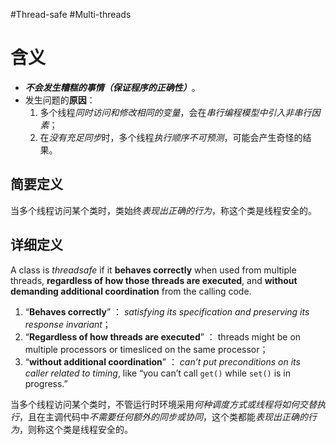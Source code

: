 #Thread-safe #Multi-threads
# 含义
- ***不会发生糟糕的事情（保证程序的正确性）***。
- 发生问题的**原因**：
	1. 多个线程*同时访问和修改相同的变量*，会在*串行编程模型中引入非串行因素*；
	2. 在*没有充足同步*时，多个线程*执行顺序不可预测*，可能会产生奇怪的结果。

## 简要定义
当多个线程访问某个类时，类始终*表现出正确的行为*，称这个类是线程安全的。

## 详细定义
A class  is _threadsafe_ if it **behaves correctly** when used from multiple threads, **regardless of how those threads are executed**, and **without demanding additional coordination** from the calling code.

1. “**Behaves correctly**” ： *satisfying its specification and preserving its response invariant*；
2. “**Regardless of how threads are executed**” ： threads might be on multiple processors or timesliced on the same processor；
3. “**without additional coordination**” ： *can’t put preconditions on its caller related to timing*, like “you can’t call `get()` while `set()` is in progress.”

当多个线程访问某个类时，不管运行时环境采用*何种调度方式或线程将如何交替执行*，且在主调代码中*不需要任何额外的同步或协同*，这个类都能*表现出正确的行为*，则称这个类是线程安全的。









